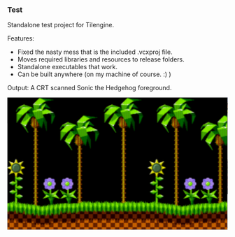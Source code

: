### Test

Standalone test project for Tilengine.

Features:
* Fixed the nasty mess that is the included .vcxproj file.
* Moves required libraries and resources to release folders.
* Standalone executables that work.
* Can be built anywhere (on my machine of course. :) )

Output: A CRT scanned Sonic the Hedgehog foreground.

![Sanic](https://github.com/Gariben/Tilengine/blob/master/test/DOCS/output.PNG?raw=true)
